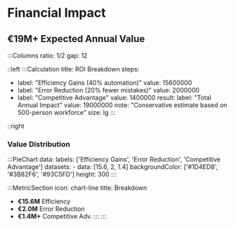 # Financial Impact
## €19M+ Expected Annual Value

:::Columns
ratio: 1/2
gap: 12

::left
:::Calculation
title: ROI Breakdown
steps:
  - label: "Efficiency Gains (40% automation)"
    value: 15600000
  - label: "Error Reduction (20% fewer mistakes)"
    value: 2000000
  - label: "Competitive Advantage"
    value: 1400000
result:
  label: "Total Annual Impact"
  value: 19000000
  note: "Conservative estimate based on 500-person workforce"
size: lg
:::

::right
### Value Distribution

:::PieChart
data:
  labels: ['Efficiency Gains', 'Error Reduction', 'Competitive Advantage']
  datasets:
    - data: [15.6, 2, 1.4]
      backgroundColor: ['#1D4ED8', '#3B82F6', '#93C5FD']
height: 300
:::

:::MetricSection
icon: chart-line
title: Breakdown
- **€15.6M** Efficiency
- **€2.0M** Error Reduction  
- **€1.4M+** Competitive Adv.
:::
:::